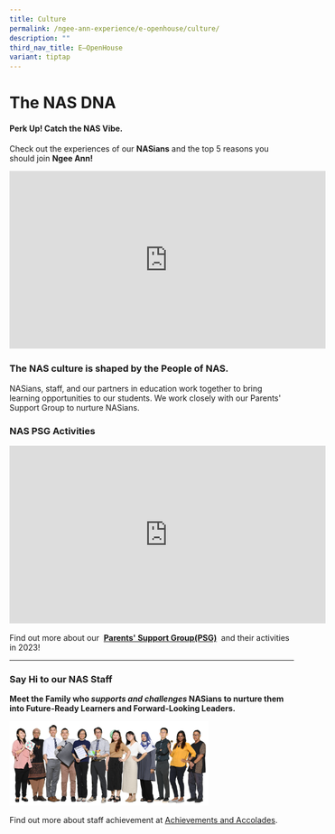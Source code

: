 ```yaml
---
title: Culture
permalink: /ngee-ann-experience/e-openhouse/culture/
description: ""
third_nav_title: E–OpenHouse
variant: tiptap
---
```

<h1>The NAS DNA</h1>
<h4><strong>Perk Up!</strong> Catch the NAS Vibe.</h4>
<p>Check out the experiences of our <strong>NASians</strong> and the top 5
reasons you should join <strong>Ngee Ann!</strong>
</p>
<div class="iframe-wrapper">
<iframe height="315" width="560" allowfullscreen="true" frameborder="0" src="https://www.youtube.com/embed/RYXJ72XqBgU"></iframe>
</div>
<h3>The NAS culture is shaped by the People of NAS.</h3>
<p>NASians, staff, and our partners in education work together to bring learning
opportunities to our students. We work closely with our Parents' Support
Group to nurture NASians.</p>
<h3>NAS PSG Activities</h3>
<div class="iframe-wrapper">
<iframe height="315" width="560" allowfullscreen="true" frameborder="0" src="https://www.youtube.com/embed/08Hqcv8gW00?si=30ZunOshaurMARyM"></iframe>
</div>
<p>Find out more about our&nbsp;&nbsp;<strong><a href="/links-for-parents/parents-support-group-psg" rel="noopener noreferrer nofollow" target="_blank">Parents' Support Group(PSG)</a></strong>&nbsp;&nbsp;and
their activities in 2023!</p>
<hr>
<h3>Say Hi to our NAS Staff</h3>
<p><strong>Meet the Family who&nbsp;<em>supports and challenges</em>&nbsp;NASians&nbsp;to nurture them into Future-Ready Learners and Forward-Looking Leaders.</strong>
</p>
<div class="isomer-image-wrapper">
<img style="width:70%" height="auto" width="100%" src="/images/Staff.png">
</div>
<p>Find out more about staff achievement at <a href="/about-us/achievements-and-accolades/students/" rel="noopener noreferrer nofollow" target="_blank">Achievements and Accolades</a>.</p>